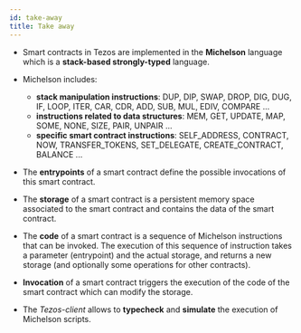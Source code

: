 ```yaml
---
id: take-away
title: Take away
---
```


- Smart contracts in Tezos are implemented in the **Michelson** language which is a **stack-based strongly-typed** language. 
  
- Michelson includes: 
  - **stack manipulation instructions**: DUP, DIP, SWAP, DROP, DIG, DUG, IF, LOOP, ITER, CAR, CDR, ADD, SUB, MUL, EDIV, COMPARE ...
  - **instructions related to data structures**: MEM, GET, UPDATE, MAP, SOME, NONE, SIZE, PAIR, UNPAIR ...
  - **specific smart contract instructions**: SELF_ADDRESS, CONTRACT, NOW, TRANSFER_TOKENS, SET_DELEGATE, CREATE_CONTRACT, BALANCE ...

- The **entrypoints** of a smart contract define the possible invocations of this smart contract.
  
- The **storage** of a smart contract is a persistent memory space associated to the smart contract and contains the data of the smart contract.
  
- The **code** of a smart contract is a sequence of Michelson instructions that can be invoked. The execution of this sequence of instruction takes a parameter (entrypoint) and the actual storage, and returns a new storage (and optionally some operations for other contracts).

- **Invocation** of a smart contract triggers the execution of the code of the smart contract which can modify the storage.

- The _Tezos-client_ allows to **typecheck** and **simulate** the execution of Michelson scripts.




